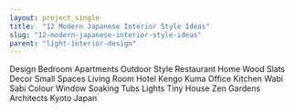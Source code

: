 ```yaml
---
layout: project_single
title:  "12 Modern Japanese Interior Style Ideas"
slug: "12-modern-japanese-interior-style-ideas"
parent: "light-interior-design"
---
```

Design Bedroom Apartments Outdoor Style Restaurant Home Wood Slats Decor Small Spaces Living Room Hotel Kengo Kuma Office Kitchen Wabi Sabi Colour Window Soaking Tubs Lights Tiny House Zen Gardens Architects Kyoto Japan